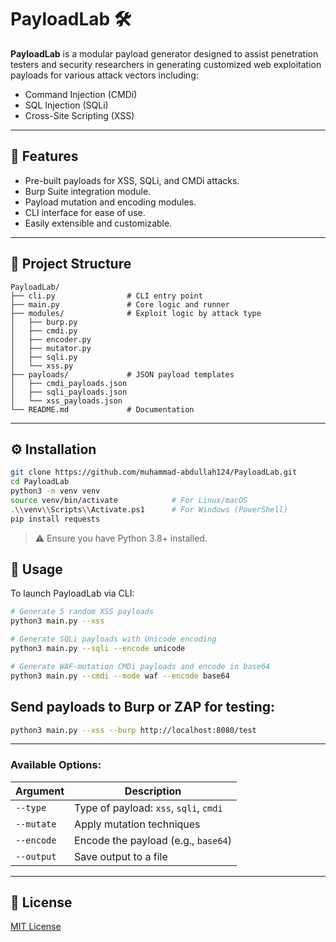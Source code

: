 # PayloadLab 🛠️

**PayloadLab** is a modular payload generator designed to assist penetration testers and security researchers in generating customized web exploitation payloads for various attack vectors including:

- Command Injection (CMDi)
- SQL Injection (SQLi)
- Cross-Site Scripting (XSS)

---

## 🔧 Features

- Pre-built payloads for XSS, SQLi, and CMDi attacks.
- Burp Suite integration module.
- Payload mutation and encoding modules.
- CLI interface for ease of use.
- Easily extensible and customizable.

---

## 📁 Project Structure

```
PayloadLab/
├── cli.py                # CLI entry point
├── main.py               # Core logic and runner
├── modules/              # Exploit logic by attack type
│   ├── burp.py
│   ├── cmdi.py
│   ├── encoder.py
│   ├── mutator.py
│   ├── sqli.py
│   └── xss.py
├── payloads/             # JSON payload templates
│   ├── cmdi_payloads.json
│   ├── sqli_payloads.json
│   └── xss_payloads.json
└── README.md             # Documentation
```

---

## ⚙️ Installation

```bash
git clone https://github.com/muhammad-abdullah124/PayloadLab.git
cd PayloadLab
python3 -m venv venv
source venv/bin/activate            # For Linux/macOS
.\\venv\\Scripts\\Activate.ps1      # For Windows (PowerShell)
pip install requests
```

> ⚠️ Ensure you have Python 3.8+ installed.


## 🚀 Usage

To launch PayloadLab via CLI:

```bash
# Generate 5 random XSS payloads
python3 main.py --xss

# Generate SQLi payloads with Unicode encoding
python3 main.py --sqli --encode unicode

# Generate WAF-mutation CMDi payloads and encode in base64
python3 main.py --cmdi --mode waf --encode base64
```

## Send payloads to Burp or ZAP for testing:

```bash
python3 main.py --xss --burp http://localhost:8080/test
```

---

### Available Options:

| Argument      | Description                           |
|---------------|---------------------------------------|
| `--type`      | Type of payload: `xss`, `sqli`, `cmdi`|
| `--mutate`    | Apply mutation techniques             |
| `--encode`    | Encode the payload (e.g., `base64`)   |
| `--output`    | Save output to a file                 |

---

## 📄 License

[MIT License](LICENSE)
